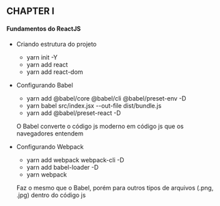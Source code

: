 ## CHAPTER I
#### Fundamentos do ReactJS
* Criando estrutura do projeto
  * yarn init -Y
  * yarn add react
  * yarn add react-dom

* Configurando Babel
  * yarn add @babel/core @babel/cli @babel/preset-env -D
  * yarn babel src/index.jsx --out-file dist/bundle.js
  * yarn add @babel/preset-react -D

  O Babel converte o código js moderno em código js que os navegadores entendem

* Configurando Webpack
  * yarn add webpack webpack-cli -D
  * yarn add babel-loader -D
  * yarn webpack

  Faz o mesmo que o Babel, porém para outros tipos de arquivos (.png, .jpg) dentro do código js